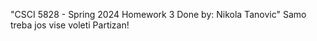 "CSCI 5828 - Spring 2024 
Homework 3 
Done by: Nikola Tanovic" 
Samo treba jos vise voleti Partizan!
